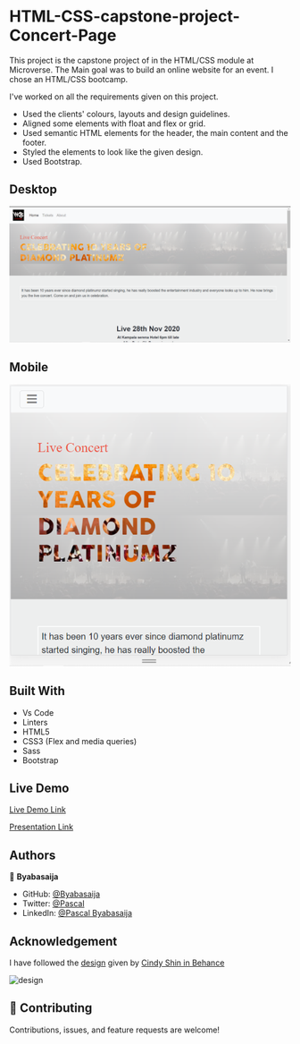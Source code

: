 
# HTML-CSS-capstone-project-Concert-Page

This project is the capstone project of in the HTML/CSS module at Microverse. The Main goal was to build an online website for an event. I chose an HTML/CSS bootcamp.

I've worked on all the requirements given on this project.

- Used the clients' colours, layouts and design guidelines.
- Aligned some elements with float and flex or grid.
- Used semantic HTML elements for the header, the main content and the footer.
- Styled the elements to look like the given design.
- Used Bootstrap.

## Desktop
![screenshot](./assets/images/Screenshot4.png)

## Mobile 

![screenshot](./assets/images/Screenshot1.png)

## Built With
- Vs Code
- Linters
- HTML5
- CSS3 (Flex and media queries)
- Sass
- Bootstrap

## Live Demo

[Live Demo Link](https://byabasaija.github.io/Concert-page-Capstone-Project/)

[Presentation Link](https://www.loom.com/share/412af75b7ca641b5b04350db8c24ceeb)

## Authors

👤 **Byabasaija**

- GitHub: [@Byabasaija](https://github.com/daviidy)
- Twitter: [@Pascal](https://twitter.com/DavidYao3)
- LinkedIn: [@Pascal Byabasaija](https://www.linkedin.com/in/david-yao-6bb95299/)

## Acknowledgement

I have followed the [design](https://www.behance.net/gallery/29845175/CC-Global-Summit-2015) given by [Cindy Shin in Behance](https://www.behance.net/adagio07)

![design](https://www.notion.so/image/https%3A%2F%2Fs3-us-west-2.amazonaws.com%2Fsecure.notion-static.com%2F4352c344-6034-4a4c-84c3-e062937d1c49%2FScreen_Shot_2020-01-27_at_11.57.48.png?table=block&id=5b4779ff-e6dc-464d-bd96-fb0b4d040ef8&width=2470&userId=&cache=v2)

## 🤝 Contributing

Contributions, issues, and feature requests are welcome!
